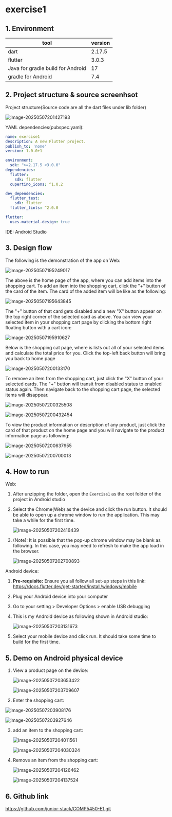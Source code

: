 # exercise1

## 1. Environment

| tool                              | version |
| --------------------------------- | ------- |
| dart                              | 2.17.5  |
| flutter                           | 3.0.3   |
| Java for gradle build for Android | 17      |
| gradle for Android                | 7.4     |



## 2. Project structure & source screenhsot

Project structure(Source code are all the dart files under lib folder)

![image-20250507201427193](README.assets/image-20250507201427193.png)

YAML dependencies(pubspec.yaml):

```yaml
name: exercise1
description: A new Flutter project.
publish_to: 'none'
version: 1.0.0+1

environment:
  sdk: ">=2.17.5 <3.0.0"
dependencies:
  flutter:
    sdk: flutter
  cupertino_icons: ^1.0.2

dev_dependencies:
  flutter_test:
    sdk: flutter
  flutter_lints: ^2.0.0

flutter:
  uses-material-design: true
```

IDE: Android Studio







## 3. Design flow

The following is the demonstration of the app on Web:

![image-20250507195249017](README.assets/image-20250507195249017.png)

The above is the home page of the app, where you can add items into the shopping cart. To add an item into the shopping cart, click the "+" button of the card of the item. The card of the added item will be like as the following:

![image-20250507195643845](README.assets/image-20250507195643845.png)

The "+" button of that card gets disabled and a new "X" button appear on the top right corner of the selected card as above. You can view your selected item in your shopping cart page by clicking the bottom right floating button with a cart icon:

![image-20250507195910627](README.assets/image-20250507195910627.png)



Below is the shopping cat page, where is lists out all of your selected items and calculate the total price for you. Click the top-left back button will bring you back to home page

![image-20250507200133170](README.assets/image-20250507200133170.png)

To remove an item from the shopping cart, just click the "X" button of your selected cards. The "+" button will transit from disabled status to enabled status again. Then navigate back to the shopping cart page, the selected items will disappear.

![image-20250507200325508](README.assets/image-20250507200325508.png)

![image-20250507200432454](README.assets/image-20250507200432454.png)



To view the product information or description of any product, just click the card of that product on the home page and you will navigate to the product information page as following:

![image-20250507200637955](README.assets/image-20250507200637955.png)

![image-20250507200700013](README.assets/image-20250507200700013.png)





## 4. How to run

Web:

1. After unzipping the folder, open the `Exercise1` as the root folder of the project in Android studio

2. Select the Chrome(Web) as the device and click the run button. It should be able to open up a chrome window to run the application. This may take a while for the first time.

   ![image-20250507202416439](README.assets/image-20250507202416439.png)

3. (Note):  It is possible that the pop-up chrome window may be blank as following. In this case, you may need to refresh to make the app load in the browser.

   ![image-20250507202700893](README.assets/image-20250507202700893.png)

   

Android device:

1. **Pre-requisite:** Ensure you all follow all set-up steps in this link: https://docs.flutter.dev/get-started/install/windows/mobile

2. Plug your Android device into your computer 

3. Go to your setting > Developer Options >  enable USB debugging

4. This is my Android device as following shown in Android studio:

   ![image-20250507203131673](README.assets/image-20250507203131673.png)

4. Select your mobile device and click run. It should take some time to build for the first time.





## 5. Demo on Android physical device

1. View a product page on the device:

   ![image-20250507203653422](README.assets/image-20250507203653422.png)

   ![image-20250507203709607](README.assets/image-20250507203709607.png)

2.  Enter the shopping cart:

   ![image-20250507203908176](README.assets/image-20250507203908176.png)

   ![image-20250507203927646](README.assets/image-20250507203927646.png)

3. add an item to the shopping cart:

   ![image-20250507204011561](README.assets/image-20250507204011561.png)

   ![image-20250507204030324](README.assets/image-20250507204030324.png)

4. Remove an item from the shopping cart:

   ![image-20250507204126462](README.assets/image-20250507204126462.png)

   ![image-20250507204137524](README.assets/image-20250507204137524.png)

   



## 6. Github link

https://github.com/junior-stack/COMP5450-E1.git
